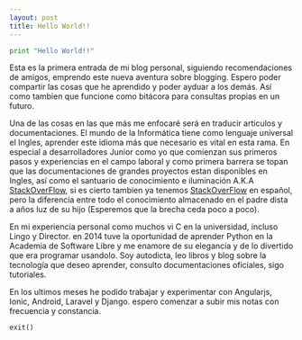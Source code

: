 ```yaml
---
layout: post
title: Hello World!!
---
```


``` python
print "Hello World!!"
```

Esta es la primera entrada de mi blog personal, siguiendo recomendaciones de amigos, emprendo este nueva aventura sobre blogging. Espero poder compartir las cosas que he aprendido y poder ayduar a los demás. Así como tambien que funcione como bitácora para consultas propias en un futuro.

Una de las cosas en las que más me enfocaré será en traducir articulos y documentaciones. El mundo de la Informática tiene como lenguaje universal el Ingles, aprender este idioma más que necesario es vital en esta rama. En especial a desarrolladores Junior como yo que comienzan sus primeros pasos y experiencias en el campo laboral y como primera barrera se topan que las documentaciones de grandes proyectos estan disponibles en Ingles, así como el santuario de conocimiento e iluminación A.K.A [StackOverFlow](https://stackoverflow.com/), si es cierto tambien ya tenemos [StackOverFlow](https://es.stackoverflow.com) en español, pero la diferencia entre todo el conocimiento almacenado en el padre dista a años luz de su hijo (Esperemos que la brecha ceda poco a poco).

En mi experiencia personal como muchos vi C en la universidad, incluso Lingo y Director. en 2014 tuve la oportunidad de aprender Python en la Academia de Software Libre y me enamore de su elegancia y de lo divertido que era programar usandolo. Soy autodicta, leo libros y blog sobre la tecnología que deseo aprender, consulto documentaciones oficiales, sigo tutoriales.

En los ultimos meses he podido trabajar y experimentar con Angularjs, Ionic, Android, Laravel y Django. espero comenzar a subir mis notas con frecuencia y constancia.

``` python
exit()
```
